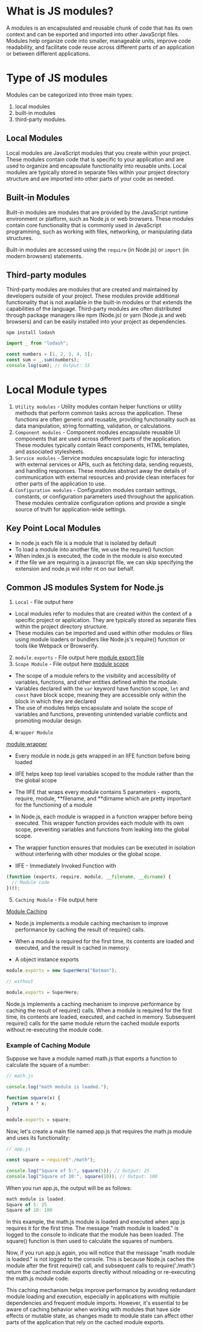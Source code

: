 # What is JS modules?

A modules is an encapsulated and reusable chunk of code that has its own context and can be exported and imported into other JavaScript files. Modules help organize code into smaller, manageable units, improve code readability, and facilitate code reuse across different parts of an application or between different applications.

# Type of JS modules

Modules can be categorized into three main types:

1. local modules
2. built-in modules
3. third-party modules.

## Local Modules

Local modules are JavaScript modules that you create within your project. These modules contain code that is specific to your application and are used to organize and encapsulate functionality into reusable units. Local modules are typically stored in separate files within your project directory structure and are imported into other parts of your code as needed.

## Built-in Modules

Built-in modules are modules that are provided by the JavaScript runtime environment or platform, such as Node.js or web browsers. These modules contain core functionality that is commonly used in JavaScript programming, such as working with files, networking, or manipulating data structures.

Built-in modules are accessed using the `require` (in Node.js) or `import` (in modern browsers) statements.

## Third-party modules

Third-party modules are modules that are created and maintained by developers outside of your project. These modules provide additional functionality that is not available in the built-in modules or that extends the capabilities of the language. Third-party modules are often distributed through package managers like npm (Node.js) or yarn (Node.js and web browsers) and can be easily installed into your project as dependencies.

<code>npm install lodash</code>

```js
import _ from "lodash";

const numbers = [1, 2, 3, 4, 5];
const sum = _.sum(numbers);
console.log(sum); // Output: 15
```

# Local Module types

1. `Utility modules` - Utility modules contain helper functions or utility methods that perform common tasks across the application. These functions are often generic and reusable, providing functionality such as data manipulation, string formatting, validation, or calculations.
2. `Component modules` - Component modules encapsulate reusable UI components that are used across different parts of the application. These modules typically contain React components, HTML templates, and associated stylesheets.
3. `Service modules` - Service modules encapsulate logic for interacting with external services or APIs, such as fetching data, sending requests, and handling responses. These modules abstract away the details of communication with external resources and provide clean interfaces for other parts of the application to use.
4. `Configuration modules` - Configuration modules contain settings, constants, or configuration parameters used throughout the application. These modules centralize configuration options and provide a single source of truth for application-wide settings.

## Key Point Local Modules

- In node.js each file is a module that is isolated by default
- To load a module into another file, we use the require() function
- When index.js is executed, the code in the module is also executed
- if the file we are requiring is a javascript file, we can skip specifying the extension and node.js wiil infer nt on our behalf.

## Common JS modules System for Node.js

1. `Local` - File output here

- Local modules refer to modules that are created within the context of a specific project or application. They are typically stored as separate files within the project directory structure.
- These modules can be imported and used within other modules or files using module loaders or bundlers like Node.js's require() function or tools like Webpack or Browserify.

2. `module.exports` - File output here
   [module export file](./common%20js%20export%20rules.md)
3. `Scope Module` - File output here [module scope](./module%20scop.md)

- The scope of a module refers to the visibility and accessibility of variables, functions, and other entities defined within the module.
- Variables declared with the `var` keyword have function scope, `let` and `const` have block scope, meaning they are accessible only within the block in which they are declared
- The use of modules helps encapsulate and isolate the scope of variables and functions, preventing unintended variable conflicts and promoting modular design.

4. `Wrapper Module`

[module wrapper](./module%20wrapper.md)

- Every module in node.js gets wrapped in an IIFE function before being loaded
- IIFE helps keep top level variables scoped to the module rather than the the global scope
- The IIFE that wraps every module contains 5 parameters - exports, require, module, **filename, and **dirname which are pretty important for the functioning of a module

- In Node.js, each module is wrapped in a function wrapper before being executed. This wrapper function provides each module with its own scope, preventing variables and functions from leaking into the global scope.

- The wrapper function ensures that modules can be executed in isolation without interfering with other modules or the global scope.
- IIFE - Immediately Invoked Function with

```js
(function (exports, require, module, __filename, __dirname) {
  // Module code
})();
```

5. `Caching Module` - File output here

[Module Caching]()

- Node.js implements a module caching mechanism to improve performance by caching the result of require() calls.
- When a module is required for the first time, its contents are loaded and executed, and the result is cached in memory.

- A object instance exports

```js
module.exports = new SuperHero("Batman");

// without

module.exports = SuperHero;
```

Node.js implements a caching mechanism to improve performance by caching the result of require() calls. When a module is required for the first time, its contents are loaded, executed, and cached in memory. Subsequent require() calls for the same module return the cached module exports without re-executing the module code.

### Example of Caching Module

Suppose we have a module named math.js that exports a function to calculate the square of a number:

```js
// math.js

console.log("math module is loaded.");

function square(x) {
  return x * x;
}

module.exports = square;
```

Now, let's create a main file named app.js that requires the math.js module and uses its functionality:

```js
// app.js

const square = require("./math");

console.log("Square of 5:", square(5)); // Output: 25
console.log("Square of 10:", square(10)); // Output: 100
```

When you run app.js, the output will be as follows:

```js
math module is loaded.
Square of 5: 25
Square of 10: 100
```

In this example, the math.js module is loaded and executed when app.js requires it for the first time. The message "math module is loaded." is logged to the console to indicate that the module has been loaded. The square() function is then used to calculate the squares of numbers.

Now, if you run app.js again, you will notice that the message "math module is loaded." is not logged to the console. This is because Node.js caches the module after the first require() call, and subsequent calls to require('./math') return the cached module exports directly without reloading or re-executing the math.js module code.

This caching mechanism helps improve performance by avoiding redundant module loading and execution, especially in applications with multiple dependencies and frequent module imports. However, it's essential to be aware of caching behavior when working with modules that have side effects or mutable state, as changes made to module state can affect other parts of the application that rely on the cached module exports.
